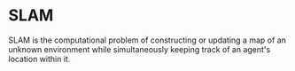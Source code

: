 # SLAM

SLAM is the computational problem of constructing or updating a map of an unknown environment while simultaneously keeping track of an agent's location within it.
